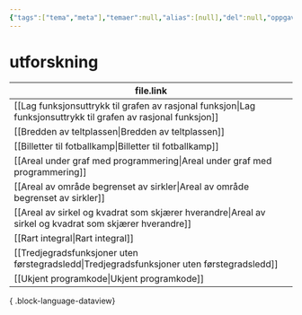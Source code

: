 ```yaml
---
{"tags":["tema","meta"],"temaer":null,"alias":[null],"del":null,"oppgave":null,"fag":null,"eksamen":null,"dg-publish":true,"title":"utforskning","date":"2023-06-01","modified":"2023-06-01","permalink":"/temaer/utforskning/","dgPassFrontmatter":true}
---
```



# utforskning
| file.link                                                                                                         |
| ----------------------------------------------------------------------------------------------------------------- |
| [[Lag funksjonsuttrykk til grafen av rasjonal funksjon\|Lag funksjonsuttrykk til grafen av rasjonal funksjon]] |
| [[Bredden av teltplassen\|Bredden av teltplassen]]                                                             |
| [[Billetter til fotballkamp\|Billetter til fotballkamp]]                                                       |
| [[Areal under graf med programmering\|Areal under graf med programmering]]                                     |
| [[Areal av område begrenset av sirkler\|Areal av område begrenset av sirkler]]                                 |
| [[Areal av sirkel og kvadrat som skjærer hverandre\|Areal av sirkel og kvadrat som skjærer hverandre]]         |
| [[Rart integral\|Rart integral]]                                                                               |
| [[Tredjegradsfunksjoner uten førstegradsledd\|Tredjegradsfunksjoner uten førstegradsledd]]                     |
| [[Ukjent programkode\|Ukjent programkode]]                                                                     |

{ .block-language-dataview}
